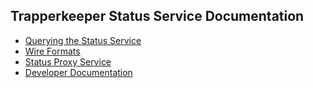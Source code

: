 ## Trapperkeeper Status Service Documentation

* [Querying the Status Service](./query-api.md)
* [Wire Formats](./wire-formats.md)
* [Status Proxy Service](./status-proxy-service.md)
* [Developer Documentation](./developers.md)
